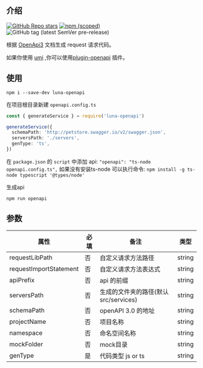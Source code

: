 ## 介绍
[![GitHub Repo stars](https://img.shields.io/github/stars/chenshuai2144/openapi2typescript?style=social)](https://github.com/chenshuai2144/openapi2typescript)
[![npm (scoped)](https://img.shields.io/npm/v/@umijs/openapi)](https://www.npmjs.com/package/@umijs/openapi)
![GitHub tag (latest SemVer pre-release)](https://img.shields.io/github/v/tag/chenshuai2144/openapi2typescript?include_prereleases)

根据 [OpenApi3](https://swagger.io/blog/news/whats-new-in-openapi-3-0/) 文档生成 request 请求代码。

如果你使用 [umi](https://umijs.org) ,你可以使用[plugin-openapi](https://www.npmjs.com/package/plugin-openapi) 插件。
## 使用
```node
npm i --save-dev luna-openapi
```
在项目根目录新建 ```openapi.config.ts```
```ts
const { generateService } = require('luna-openapi')

generateService({
  schemaPath: 'http://petstore.swagger.io/v2/swagger.json',
  serversPath: './servers',
  genType: 'ts',
})

```
在 ```package.json``` 的 ```script``` 中添加 api: ```"openapi": "ts-node openapi.config.ts",```
如果没有安装ts-node 可以执行命令: ```npm install -g ts-node typescript '@types/node'```

生成api
```node
npm run openapi
```
## 参数
|  属性   | 必填  | 备注 | 类型 |
|  ----  | ----  |  ----  |  ----  |
| requestLibPath  | 否 | 自定义请求方法路径 | string |
| requestImportStatement  | 否 | 自定义请求方法表达式 | string |
| apiPrefix  | 否 | api 的前缀 | string |
| serversPath  | 否 | 生成的文件夹的路径(默认src/services) | string |
| schemaPath  | 否 | openAPI 3.0 的地址 | string |
| projectName  | 否 | 项目名称 | string |
| namespace  | 否 | 命名空间名称 | string |
| mockFolder  | 否 | mock目录 | string |
| genType  | 是 | 代码类型 js or ts | string |

